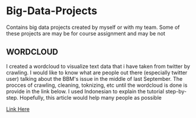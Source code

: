 # Big-Data-Projects
Contains big data projects created by myself or with my team. Some of these projects are may be for course assignment and may be not 

## WORDCLOUD
I created a wordcloud to visualize text data that i have taken from twitter by crawling.
I would like to know what are people out there (especially twitter user) talking about the BBM's issue in the middle of last September.
The procces of crawling, cleaning, toknizing, etc until the wordcloud is done is provide in the link below.
I used Indonesian to explain the tutorial step-by-step. Hopefully, this article would help many people as possible

[Link Here](https://rpubs.com/Dewikin912/Tutorial-Membuat-Word-Cloud-dari-Hasil-Crawling-Twitter-dengan-R)
